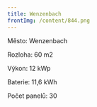 ```yaml
---
title: Wenzenbach
frontImg: /content/844.png
---
```

Město: Wenzenbach

Rozloha: 60 m2

Výkon: 12 kWp

Baterie: 11,6 kWh

Počet panelů: 30